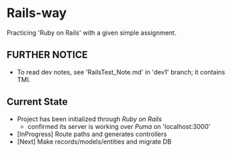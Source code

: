 # Rails-way
Practicing 'Ruby on Rails' with a given simple assignment.

## FURTHER NOTICE
* To read dev notes, see 'RailsTest_Note.md' in 'dev1' branch; it contains TMI.

## Current State
* Project has been initialized through *Ruby on Rails*
    * confirmed its server is working over *Puma* on 'localhost:3000'
* [InProgress] Route paths and generates controllers
* [Next] Make records/models/entities and migrate DB

